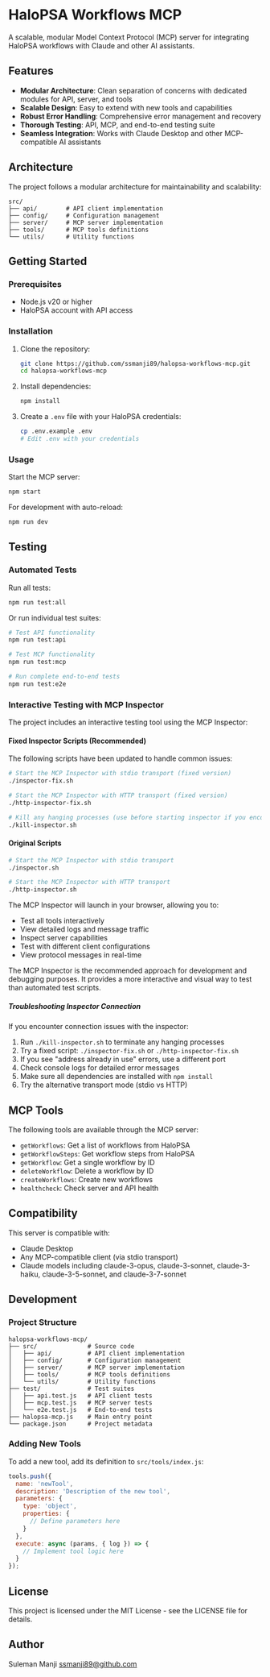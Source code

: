 # HaloPSA Workflows MCP

A scalable, modular Model Context Protocol (MCP) server for integrating HaloPSA workflows with Claude and other AI assistants.

## Features

- **Modular Architecture**: Clean separation of concerns with dedicated modules for API, server, and tools
- **Scalable Design**: Easy to extend with new tools and capabilities
- **Robust Error Handling**: Comprehensive error management and recovery
- **Thorough Testing**: API, MCP, and end-to-end testing suite
- **Seamless Integration**: Works with Claude Desktop and other MCP-compatible AI assistants

## Architecture

The project follows a modular architecture for maintainability and scalability:

```
src/
├── api/        # API client implementation
├── config/     # Configuration management
├── server/     # MCP server implementation
├── tools/      # MCP tools definitions
└── utils/      # Utility functions
```

## Getting Started

### Prerequisites

- Node.js v20 or higher
- HaloPSA account with API access

### Installation

1. Clone the repository:
   ```bash
   git clone https://github.com/ssmanji89/halopsa-workflows-mcp.git
   cd halopsa-workflows-mcp
   ```

2. Install dependencies:
   ```bash
   npm install
   ```

3. Create a `.env` file with your HaloPSA credentials:
   ```bash
   cp .env.example .env
   # Edit .env with your credentials
   ```

### Usage

Start the MCP server:

```bash
npm start
```

For development with auto-reload:

```bash
npm run dev
```

## Testing

### Automated Tests

Run all tests:

```bash
npm run test:all
```

Or run individual test suites:

```bash
# Test API functionality
npm run test:api

# Test MCP functionality
npm run test:mcp

# Run complete end-to-end tests
npm run test:e2e
```

### Interactive Testing with MCP Inspector

The project includes an interactive testing tool using the MCP Inspector:

#### Fixed Inspector Scripts (Recommended)

The following scripts have been updated to handle common issues:

```bash
# Start the MCP Inspector with stdio transport (fixed version)
./inspector-fix.sh

# Start the MCP Inspector with HTTP transport (fixed version)
./http-inspector-fix.sh

# Kill any hanging processes (use before starting inspector if you encounter issues)
./kill-inspector.sh
```

#### Original Scripts

```bash
# Start the MCP Inspector with stdio transport
./inspector.sh

# Start the MCP Inspector with HTTP transport
./http-inspector.sh
```

The MCP Inspector will launch in your browser, allowing you to:
- Test all tools interactively
- View detailed logs and message traffic
- Inspect server capabilities
- Test with different client configurations
- View protocol messages in real-time

The MCP Inspector is the recommended approach for development and debugging purposes. It provides a more interactive and visual way to test than automated test scripts.

##### Troubleshooting Inspector Connection

If you encounter connection issues with the inspector:
1. Run `./kill-inspector.sh` to terminate any hanging processes
2. Try a fixed script: `./inspector-fix.sh` or `./http-inspector-fix.sh`
3. If you see "address already in use" errors, use a different port
4. Check console logs for detailed error messages
5. Make sure all dependencies are installed with `npm install`
6. Try the alternative transport mode (stdio vs HTTP)

## MCP Tools

The following tools are available through the MCP server:

- `getWorkflows`: Get a list of workflows from HaloPSA
- `getWorkflowSteps`: Get workflow steps from HaloPSA
- `getWorkflow`: Get a single workflow by ID
- `deleteWorkflow`: Delete a workflow by ID
- `createWorkflows`: Create new workflows
- `healthcheck`: Check server and API health

## Compatibility

This server is compatible with:

- Claude Desktop
- Any MCP-compatible client (via stdio transport)
- Claude models including claude-3-opus, claude-3-sonnet, claude-3-haiku, claude-3-5-sonnet, and claude-3-7-sonnet

## Development

### Project Structure

```
halopsa-workflows-mcp/
├── src/              # Source code
│   ├── api/          # API client implementation
│   ├── config/       # Configuration management
│   ├── server/       # MCP server implementation
│   ├── tools/        # MCP tools definitions
│   └── utils/        # Utility functions
├── test/             # Test suites
│   ├── api.test.js   # API client tests
│   ├── mcp.test.js   # MCP server tests
│   └── e2e.test.js   # End-to-end tests
├── halopsa-mcp.js    # Main entry point
└── package.json      # Project metadata
```

### Adding New Tools

To add a new tool, add its definition to `src/tools/index.js`:

```javascript
tools.push({
  name: 'newTool',
  description: 'Description of the new tool',
  parameters: {
    type: 'object',
    properties: {
      // Define parameters here
    }
  },
  execute: async (params, { log }) => {
    // Implement tool logic here
  }
});
```

## License

This project is licensed under the MIT License - see the LICENSE file for details.

## Author

Suleman Manji <ssmanji89@github.com>
